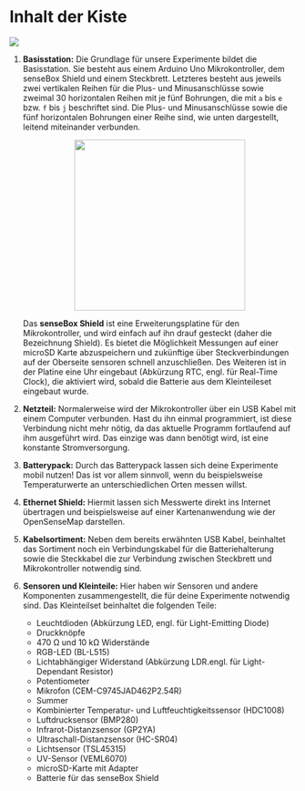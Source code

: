 # Inhalt der Kiste

<img src="https://raw.githubusercontent.com/sensebox/resources/master/images/edu/Kisteninhalt.png"/>

1. **Basisstation:**
    Die Grundlage für unsere Experimente bildet die Basisstation. Sie besteht aus einem Arduino Uno Mikrokontroller, dem senseBox Shield und einem Steckbrett. Letzteres besteht aus jeweils zwei vertikalen Reihen für die Plus- und Minusanschlüsse sowie zweimal 30 horizontalen Reihen mit je fünf Bohrungen, die mit `a` bis `e` bzw. `f` bis `j` beschriftet sind. Die Plus- und Minusanschlüsse sowie die fünf horizontalen Bohrungen einer Reihe sind, wie unten dargestellt, leitend miteinander verbunden.

    <center><img src="https://raw.githubusercontent.com/sensebox/resources/master/images/edu/Breadboard.png" width="300"></center>

    Das **senseBox Shield** ist eine Erweiterungsplatine für den Mikrokontroller, und wird einfach auf ihn drauf gesteckt (daher die Bezeichnung Shield). Es bietet die Möglichkeit Messungen auf einer microSD Karte abzuspeichern und zukünftige über Steckverbindungen auf der Oberseite sensoren schnell anzuschließen. Des Weiteren ist in der Platine eine Uhr eingebaut (Abkürzung RTC, engl. für Real-Time Clock), die aktiviert wird, sobald die Batterie aus dem Kleinteileset eingebaut wurde.

2. **Netzteil:**
Normalerweise wird der Mikrokontroller über ein USB Kabel mit einem Computer verbunden. Hast du ihn einmal programmiert, ist diese Verbindung nicht mehr nötig, da das aktuelle Programm fortlaufend auf ihm ausgeführt wird. Das einzige was dann benötigt wird, ist eine konstante Stromversorgung.

3. **Batterypack:**
Durch das Batterypack lassen sich deine Experimente mobil nutzen! Das ist vor allem sinnvoll, wenn du beispielsweise Temperaturwerte an unterschiedlichen Orten messen willst.

4. **Ethernet Shield:**
Hiermit lassen sich Messwerte direkt ins Internet übertragen und beispielsweise auf einer Kartenanwendung wie der OpenSenseMap darstellen.

5. **Kabelsortiment:**
Neben dem bereits erwähnten USB Kabel, beinhaltet das Sortiment noch ein Verbindungskabel für die Batteriehalterung sowie die Steckkabel die zur Verbindung zwischen Steckbrett und Mikrokontroller notwendig sind.

6. **Sensoren und Kleinteile:**
    Hier haben wir Sensoren und andere Komponenten zusammengestellt, die für deine Experimente notwendig sind. Das Kleinteilset beinhaltet die folgenden Teile:
    * Leuchtdioden (Abkürzung LED, engl. für Light-Emitting Diode)
    * Druckknöpfe
    * 470 Ω und 10 kΩ Widerstände
    * RGB-LED (BL-L515)
    * Lichtabhängiger Widerstand (Abkürzung LDR.engl. für Light-Dependant Resistor)
    * Potentiometer
    * Mikrofon (CEM-C9745JAD462P2.54R)
    * Summer
    * Kombinierter Temperatur- und Luftfeuchtigkeitssensor (HDC1008)
    * Luftdrucksensor (BMP280)
    * Infrarot-Distanzsensor (GP2YA)
    * Ultraschall-Distanzsensor (HC-SR04)
    * Lichtsensor (TSL45315)
    * UV-Sensor (VEML6070)
    * microSD-Karte mit Adapter
    * Batterie für das senseBox Shield
